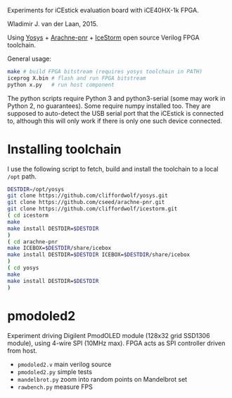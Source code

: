 Experiments for iCEstick evaluation board with iCE40HX-1k FPGA.

Wladimir J. van der Laan, 2015.

Using [Yosys](https://github.com/cliffordwolf/yosys) + [Arachne-pnr](https://github.com/cseed/arachne-pnr) + [IceStorm](https://github.com/cliffordwolf/icestorm) open source Verilog FPGA toolchain.

General usage:
```bash
make # build FPGA bitstream (requires yosys toolchain in PATH)
iceprog X.bin # flash and run FPGA bitstream
python x.py   # run host component
```

The python scripts require Python 3 and python3-serial (some may work in Python 2, no guarantees). Some require numpy installed too. They are supposed to auto-detect the USB serial port that the iCEstick is connected to, although this will only work if there is only one such device connected.

Installing toolchain
======================

I use the following script to fetch, build and install the toolchain to a local `/opt` path.

```bash
DESTDIR=/opt/yosys
git clone https://github.com/cliffordwolf/yosys.git
git clone https://github.com/cseed/arachne-pnr.git
git clone https://github.com/cliffordwolf/icestorm.git
( cd icestorm
make
make install DESTDIR=$DESTDIR
)
( cd arachne-pnr
make ICEBOX=$DESTDIR/share/icebox
make install DESTDIR=$DESTDIR ICEBOX=$DESTDIR/share/icebox
)
( cd yosys
make
make install DESTDIR=$DESTDIR
)
```

pmodoled2
============

Experiment driving Digilent PmodOLED module (128x32 grid SSD1306 module), using 4-wire SPI (10MHz max).
FPGA acts as SPI controller driven from host.

- `pmodoled2.v` main verilog source
- `pmodoled2.py` simple tests
- `mandelbrot.py` zoom into random points on Mandelbrot set
- `rawbench.py` measure FPS

